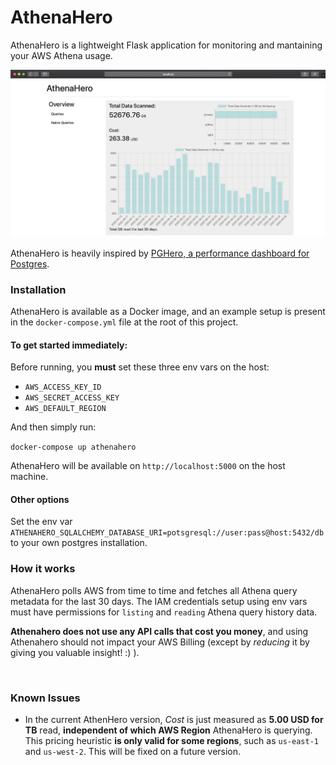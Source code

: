 # AthenaHero
AthenaHero is a lightweight Flask application for monitoring and mantaining your AWS Athena usage.

![](athenahero-home.jpg?raw=true "AthenaHero Home")

AthenaHero is heavily inspired by [PGHero, a performance dashboard for Postgres](https://github.com/ankane/pghero).

### Installation

AthenaHero is available as a Docker image, and an example setup is present in the `docker-compose.yml` file at the root of this project.

#### To get started immediately:
Before running, you **must** set these three env vars on the host:
- `AWS_ACCESS_KEY_ID`
- `AWS_SECRET_ACCESS_KEY`
- `AWS_DEFAULT_REGION`

And then simply run:

```docker-compose up athenahero```

AthenaHero will be available on `http://localhost:5000` on the host machine.

#### Other options

Set the env var `ATHENAHERO_SQLALCHEMY_DATABASE_URI=potsgresql://user:pass@host:5432/db` to your own postgres installation. 

### How it works

AthenaHero polls AWS from time to time and fetches all Athena query metadata for the last 30 days. 
The IAM credentials setup using env vars must have permissions for `listing` and `reading` Athena query history data. 

**Athenahero does not use any API calls that cost you money**, and using Athenahero should not impact your AWS Billing (except by _reducing_ it by giving you valuable insight! :) ).

 <br>

### Known Issues

- In the current AthenHero version, _Cost_ is just measured as **5.00 USD for TB** read, **independent of which AWS Region** AthenaHero is querying. This pricing heuristic **is only valid for some regions**, such as `us-east-1` and `us-west-2`. This will be fixed on a future version.  
